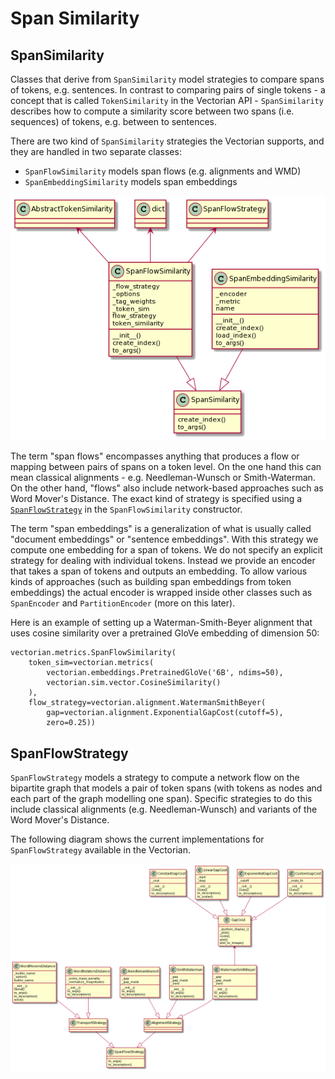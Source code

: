 # Span Similarity

## SpanSimilarity

Classes that derive from `SpanSimilarity` model strategies to compare spans
of tokens, e.g. sentences. In contrast to comparing pairs of single tokens -
a concept that is called `TokenSimilarity` in the Vectorian API -
`SpanSimilarity` describes how to compute a similarity score between
two spans (i.e. sequences) of tokens, e.g. between to sentences.

There are two kind of `SpanSimilarity` strategies the Vectorian supports, and
they are handled in two separate classes:

* `SpanFlowSimilarity` models span flows (e.g. alignments and WMD)
* `SpanEmbeddingSimilarity` models span embeddings

![Implementations of SpanSimilarity](images/sim_span.png)

The term "span flows" encompasses anything that produces a flow or mapping
between pairs of spans on a token level. On the one hand this can mean classical
alignments - e.g. Needleman-Wunsch or Smith-Waterman. On the other hand,
"flows" also include network-based approaches such as Word Mover's Distance.
The exact kind of strategy is specified using a
[`SpanFlowStrategy`](#spanflowstrategy) in the `SpanFlowSimilarity` constructor.

The term "span embeddings" is a generalization of what is usually called
"document embeddings" or "sentence embeddings". With this strategy we
compute one embedding for a span of tokens. We do not specify an explicit
strategy for dealing with individual tokens. Instead we provide an encoder
that takes a span of tokens and outputs an embedding. To allow various kinds
of approaches (such as building span embeddings from token embeddings) the
actual encoder is wrapped inside other classes such as `SpanEncoder` and
`PartitionEncoder` (more on this later).

Here is an example of setting up a Waterman-Smith-Beyer alignment that uses
cosine similarity over a pretrained GloVe embedding of dimension 50:

```
vectorian.metrics.SpanFlowSimilarity(
    token_sim=vectorian.metrics(
        vectorian.embeddings.PretrainedGloVe('6B', ndims=50),
        vectorian.sim.vector.CosineSimilarity()
    ),
    flow_strategy=vectorian.alignment.WatermanSmithBeyer(
        gap=vectorian.alignment.ExponentialGapCost(cutoff=5),
        zero=0.25))
```

## SpanFlowStrategy

`SpanFlowStrategy` models a strategy to compute a network flow on the bipartite
graph that models a pair of token spans (with tokens as nodes and each part of
the graph modelling one span). Specific strategies to do this include classical
alignments (e.g. Needleman-Wunsch) and variants of the Word Mover's Distance.

The following diagram shows the current implementations for `SpanFlowStrategy`
available in the Vectorian.

![Classes implementing SpanFlowStrategy](images/alignment_uml.png)
